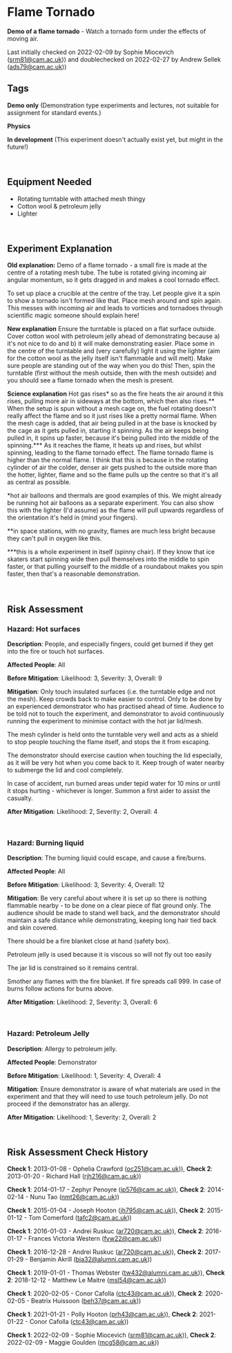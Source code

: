 # Flame Tornado

**Demo of a flame tornado** - Watch a tornado form under the effects of moving air.

Last initially checked on 2022-02-09 by Sophie Miocevich (srm81@cam.ac.uk)) and doublechecked on 2022-02-27 by Andrew Sellek (ads79@cam.ac.uk))

## Tags
<!--- Start Tags (DO NOT REMOVE THIS COMMENT) --->

**Demo only** (Demonstration type experiments and lectures, not suitable for assignment for standard events.)

**Physics**

**In development** (This experiment doesn't actually exist yet, but might in the future!)
<!--- End Tags (DO NOT REMOVE THIS COMMENT) --->

<br/>

## Equipment Needed 
- Rotating turntable with attached mesh thingy
- Cotton wool & petroleum jelly
- Lighter

<br/>

## Experiment Explanation 

**Old explanation:**
Demo of a flame tornado - a small fire is made at the centre of a rotating mesh tube. The tube is rotated giving incoming air angular momentum, so it gets dragged in and makes a cool tornado effect.

To set up place a crucible at the centre of the tray. Let people give it a spin to show a tornado isn't formed like that. Place mesh around and spin again. This messes with incoming air and leads to vorticies and tornadoes through scientific magic someone should explain here! 

**New explanation**
Ensure the turntable is placed on a flat surface outside. Cover cotton wool with petroleum jelly ahead of demonstrating because a) it's not nice to do and b) it will make demonstrating easier. Place some in the centre of the turntable and (very carefully) light it using the lighter (aim for the cotton wool as the jelly itself isn't flammable and will melt). Make sure people are standing out of the way when you do this! Then, spin the turntable (first without the mesh outside, then with the mesh outside) and you should see a flame tornado when the mesh is present.

**Science explanation**
Hot gas rises* so as the fire heats the air around it this rises, pulling more air in sideways at the bottom, which then also rises.** When the setup is spun without a mesh cage on, the fuel rotating doesn't really affect the flame and so it just rises like a pretty normal flame.
When the mesh cage is added, that air being pulled in at the base is knocked by the cage as it gets pulled in, starting it spinning. As the air keeps being pulled in, it spins up faster, because it's being pulled into the middle of the spinning.*** As it reaches the flame, it heats up and rises, but whilst spinning, leading to the flame tornado effect.
The flame tornado flame is higher than the normal flame. I think that this is because in the rotating cylinder of air the colder, denser air gets pushed to the outside more than the hotter, lighter, flame and so the flame pulls up the centre so that it's all as central as possible.

*hot air balloons and thermals are good examples of this. We might already be running hot air balloons as a separate experiment. You can also show this with the lighter (I'd assume) as the flame will pull upwards regardless of the orientation it's held in (mind your fingers).

**in space stations, with no gravity, flames are much less bright because they can't pull in oxygen like this.

***this is a whole experiment in itself (spinny chair). If they know that ice skaters start spinning wide then pull themselves into the middle to spin faster, or that pulling yourself to the middle of a roundabout makes you spin faster, then that's a reasonable demonstration.

<br/>

## Risk Assessment

### **Hazard**: Hot surfaces

**Description**: People, and especially fingers, could get burned if they get into the fire or touch hot surfaces.

**Affected People**: All

**Before Mitigation**: Likelihood: 3, Severity: 3, Overall: 9

**Mitigation**: Only touch insulated surfaces (i.e. the turntable edge and not the mesh). Keep crowds back to make easier to control. Only to be done by an experienced demonstrator who has practised ahead of time. Audience to be told not to touch the experiment, and demonstrator to avoid continuously running the experiment to minimise contact with the hot jar lid/mesh.

The mesh cylinder is held onto the turntable very well and acts as a shield to stop people touching the flame itself, and stops the it from escaping.

The demonstrator should exercise caution when touching the lid especially, as it will be very hot when you come back to it. Keep trough of water nearby to submerge the lid and cool completely.

In case of accident, run burned areas under tepid water for 10 mins or until it stops hurting - whichever is longer. Summon a first aider to assist the casualty.

**After Mitigation**: Likelihood: 2, Severity: 2, Overall: 4

<br/>

### **Hazard**: Burning liquid

**Description**: The burning liquid could escape, and cause a fire/burns.

**Affected People**: All

**Before Mitigation**: Likelihood: 3, Severity: 4, Overall: 12

**Mitigation**: Be very careful about where it is set up so there is nothing flammable nearby - to be done on a clear piece of flat ground only. The audience should be made to stand well back, and the demonstrator should maintain a safe distance while demonstrating, keeping long hair tied back and skin covered.

There should be a fire blanket close at hand (safety box).

Petroleum jelly is used because it is viscous so will not fly out too easily

The jar lid is constrained so it remains central.

Smother any flames with the fire blanket. If fire spreads call 999. In case of burns follow actions for burns above.

**After Mitigation**: Likelihood: 2, Severity: 3, Overall: 6

<br/>

### **Hazard**: Petroleum Jelly

**Description**: Allergy to petroleum jelly.

**Affected People**: Demonstrator

**Before Mitigation**: Likelihood: 1, Severity: 4, Overall: 4

**Mitigation**: Ensure demonstrator is aware of what materials are used in the experiment and that they will need to use touch petroleum jelly. Do not proceed if the demonstrator has an allergy.

**After Mitigation**: Likelihood: 1, Severity: 2, Overall: 2

<br/>

## Risk Assessment Check History 

**Check 1**: 2013-01-08 - Ophelia Crawford (oc251@cam.ac.uk)), **Check 2**: 2013-01-20 - Richard Hall (rjh216@cam.ac.uk))

**Check 1**: 2014-01-17 - Zephyr Penoyre (jp576@cam.ac.uk)), **Check 2**: 2014-02-14 - Nunu Tao (nmt26@cam.ac.uk))

**Check 1**: 2015-01-04 - Joseph Hooton (jh795@cam.ac.uk)), **Check 2**: 2015-01-12 - Tom Comerford (tafc2@cam.ac.uk))

**Check 1**: 2016-01-03 - Andrei Ruskuc (ar720@cam.ac.uk)), **Check 2**: 2016-01-17 - Frances Victoria Western (fvw22@cam.ac.uk))

**Check 1**: 2016-12-28 - Andrei Ruskuc (ar720@cam.ac.uk)), **Check 2**: 2017-01-29 - Benjamin Akrill (bja32@alumni.cam.ac.uk))

**Check 1**: 2019-01-01 - Thomas Webster (tw432@alumni.cam.ac.uk)), **Check 2**: 2018-12-12 - Matthew Le Maitre (msl54@cam.ac.uk))

**Check 1**: 2020-02-05 - Conor Cafolla (ctc43@cam.ac.uk)), **Check 2**: 2020-02-05 - Beatrix Huissoon (beh37@cam.ac.uk))

**Check 1**: 2021-01-21 - Polly Hooton (prh43@cam.ac.uk)), **Check 2**: 2021-01-22 - Conor Cafolla (ctc43@cam.ac.uk))

**Check 1**: 2022-02-09 - Sophie Miocevich (srm81@cam.ac.uk)), **Check 2**: 2022-02-09 - Maggie Goulden (mcg58@cam.ac.uk))
